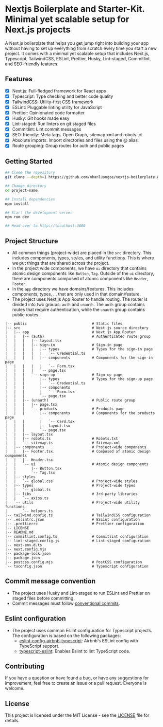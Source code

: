 # Nextjs Boilerplate and Starter-Kit. Minimal yet scalable setup for Next.js projects

A Next.js boilerplate that helps you get jump right into building your app without having to set up everything from scratch every time you start a new project. It comes with a minimal yet scalable setup that includes Next.js, Typescript, TailwindCSS, ESLint, Prettier, Husky, Lint-staged, Commitlint, and SEO-friendly features.

## Features

- [x] Next.js: Full-fledged framework for React apps
- [x] Typescript: Type checking and better code quality
- [x] TailwindCSS: Utility-first CSS framework
- [x] ESLint: Pluggable linting utility for JavaScript
- [x] Prettier: Opinionated code formatter
- [x] Husky: Git hooks made easy
- [x] Lint-staged: Run linters on git staged files
- [x] Commitlint: Lint commit messages
- [x] SEO-friendly: Meta tags, Open Graph, sitemap.xml and robots.txt
- [x] Absolute imports: Import directories and files using the @ alias
- [x] Route grouping: Group routes for auth and public pages

## Getting Started

```bash
## Clone the repository
git clone --depth=1 https://github.com/nhanluongoe/nextjs-boilerplate.git project-name

## Change directory
cd project-name

## Install dependencies
npm install

## Start the development server
npm run dev

## Head over to http://localhost:3000
```

## Project Structure

- All common things (project-wide) are placed in the `src` directory. This includes components, types, styles, and utility functions. This is where we put things that are shared across the project.
- In the project wide components, we have `ui` directory that contains atomic design components like `Button`, `Tag`. Outside of the `ui` directory, there are components composed of atomic components like `Header`, `Footer`.
- In the `app` directory we have domains/features. This includes components, types, ... that are only used in that domain/feature.
- The project uses Next.js App Router to handle routing. The router is divided into two groups: `auth` and `unauth`. The `auth` group contains routes that require authentication, while the `unauth` group contains public routes.

```
|-- public                              # Static files
|-- src                                 # Next.js source directory
|   |-- app                             # Next.js App Router
|   |   |-- (auth)                      # Authenticated route group
|   |   |   |-- layout.tsx
|   |   |   |-- sign-in                 # Sign-in page
|   |   |   |   |-- types               # Types for the sign-in page
|   |   |   |   |   `-- Credential.ts
|   |   |   |   |-- components          # Components for the sign-in page
|   |   |   |   |   `-- Form.tsx
|   |   |   |   `-- page.tsx
|   |   |   `-- sign-up                 # Sign-up page
|   |   |       |-- types               # Types for the sign-up page
|   |   |       |   `-- Credential.ts
|   |   |       |-- components
|   |   |       |   `-- Form.tsx
|   |   |       `-- page.tsx
|   |   |-- (unauth)                    # Public route group
|   |   |   |-- page.tsx
|   |   |   `-- products                # Products page
|   |   |       |-- components          # Components for the products page
|   |   |       |   `-- Card.tsx
|   |   |       |-- layout.tsx
|   |   |       `-- page.tsx
|   |   |-- layout.tsx
|   |   |-- robots.ts                   # Robots.txt
|   |   `-- sitemap.ts                  # Sitemap.xml
|   |-- components                      # Project-wide components
|   |   |-- Footer.tsx                  # Composed of atomic design components
|   |   |-- Header.tsx
|   |   `-- ui                          # Atomic design components
|   |       |-- Button.tsx
|   |       `-- Tag.tsx
|   |-- styles
|   |   `-- global.css                  # Project-wide styles
|   |-- types                           # Project-wide types
|   |   `-- global.ts
|   |-- libs                            # 3rd-party libraries
|   |   `-- axios.ts
|   `-- utils                           # Project-wide utility functions
|       `-- helpers.ts
|-- tailwind.config.ts                  # TailwindCSS configuration
|-- .eslintrc.json                      # ESLint configuration
|-- .prettierrc                         # Prettier configuration
|-- LICENSE
|-- README.md
|-- commitlint.config.ts                # Commitlint configuration
|-- lint-staged.config.js               # Lint-staged configuration
|-- next-env.d.ts
|-- next.config.mjs
|-- package-lock.json
|-- package.json
|-- postcss.config.mjs                  # PostCSS configuration
`-- tsconfig.json                       # Typescript configuration
```

## Commit message convention

- The project uses Husky and Lint-staged to run ESLint and Prettier on staged files before committing.
- Commit messages must follow [conventional commits](https://www.conventionalcommits.org/en/v1.0.0/).

## Eslint configuration

- The project uses common Eslint configuration for Typescript projects. The configuration is based on the following packages:
  - [eslint-config-airbnb-typescript](https://www.npmjs.com/package/eslint-config-airbnb-typescript): Airbnb's ESLint config with TypeScript support.
  - [typescript-eslint](https://typescript-eslint.io/): Enables Eslint to lint TypeScript code.

## Contributing

If you have a question or have found a bug, or have any suggestions for improvement, feel free to create an issue or a pull request. Everyone is welcome.

## License

This project is licensed under the MIT License - see the [LICENSE](LICENSE) file for details.
